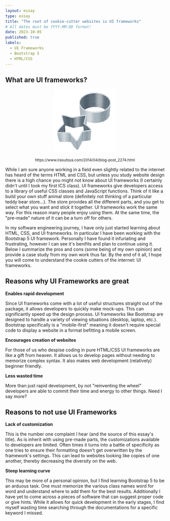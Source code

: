```yaml
---
layout: essay
type: essay
title: "The root of cookie-cutter websites is UI frameworks"
# All dates must be YYYY-MM-DD format!
date: 2023-10-05
published: true
labels:
  - UI Frameworks
  - Bootstrap 5
  - HTML/CSS
---
```


## **What are UI frameworks?**
<div style="text-align: center" class="rounded float-end pe-4">
<img width="200px" src="../img/ui-framework/cookie_kata.png">
<p><small>https://www.irasutoya.com/2014/04/blog-post_2274.html</small></p>
</div>

While I am sure anyone working in a field even slightly related to the internet has heard of the terms HTML and CSS, but unless you study website design there is a high chance you might not know about UI frameworks (I certainly didn't until I took my first ICS class). UI frameworks give developers access to a library of useful CSS classes and JavaScript functions. Think of it like a build your own stuff animal store (definitely not thinking of a particular teddy bear store...). The store provides all the different parts, and you get to select what you want and stick it together. UI frameworks work the same way. For this reason many people enjoy using them. At the same time, the "pre-made" nature of it can be a turn off for others.

In my software engineering journey, I have only just started learning about HTML, CSS, and UI frameworks. In particular I have been working with the Bootstrap 5 UI framework. Personally I have found it infuriating and frustrating, however I can see it's benifits and plan to continue using it. Below I summarize the pros and cons (some being of my own opinion) and provide a case study from my own work thus far. By the end of it all, I hope you will come to understand the cookie cutters of the internet: UI frameworks.

## **Reasons why UI Frameworks are great**
**Enables rapid development**
<p>Since UI frameworks come with a lot of useful structures straight out of the package, it allows developers to quickly make mock-ups. This can significantly speed up the design process. UI frameworks like Bootstrap are designed to handle a variety of viewing situations (desktop, laptop, etc.). Bootstrap specifically is a "mobile-first" meaning it doesn't require special code to display a website in a format befitting a mobile screen.</p>

**Encourages creation of websites**
<p>For those of us who despise coding in pure HTML/CSS UI frameworks are like a gift from heaven. It allows us to develop pages without needing to memorize complex syntax. It also makes web development (relatively) beginner friendly.</p>

**Less wasted time**
<p>More than just rapid development, by not "reinventing the wheel" developers are able to commit their time and energy to other things. Need I say more?</p>

## **Reasons to not use UI Frameworks**
**Lack of customization**
<p>This is the number one complaint I hear (and the source of this essay's title). As is inherit with using pre-made parts, the customizations available to developers are limited. Often times it turns into a battle of specificity as one tries to ensure their formatting doesn't get overwritten by the framework's settings. This can lead to websites looking like copies of one another, thereby decreasing the diversity on the web.</p>

**Steep learning curve**
<p>This may be more of a personal opinion, but I find learning Bootstrap 5 to be an arduous task. One must memorize the various class names word for word and understand where to add them for the best results. Additionally I have yet to come across a pieces of software that can suggest proper code or give hints. While it allows for quick development in the early stages, I find myself wasting time searching through the documentations for a specific keyword I missed.</p>
